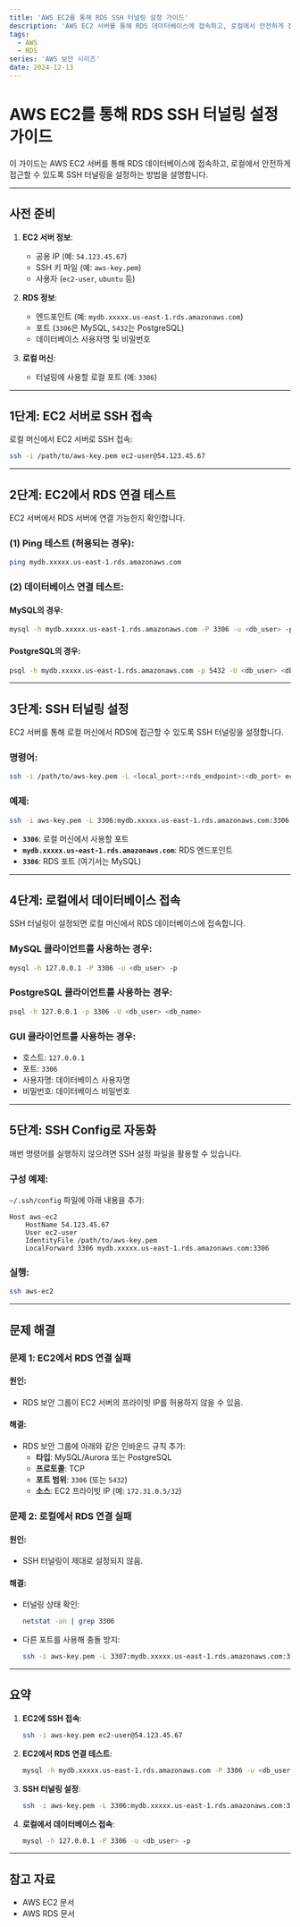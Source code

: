 ```yaml
---
title: 'AWS EC2를 통해 RDS SSH 터널링 설정 가이드'
description: 'AWS EC2 서버를 통해 RDS 데이터베이스에 접속하고, 로컬에서 안전하게 접근할 수 있도록 SSH 터널링을 설정하는 방법'
tags:
  - AWS
  - RDS
series: 'AWS 보안 시리즈'
date: 2024-12-13
---
```


# AWS EC2를 통해 RDS SSH 터널링 설정 가이드

이 가이드는 AWS EC2 서버를 통해 RDS 데이터베이스에 접속하고, 로컬에서 안전하게 접근할 수 있도록 SSH 터널링을 설정하는 방법을 설명합니다.

---

## 사전 준비

1. **EC2 서버 정보**:

   - 공용 IP (예: `54.123.45.67`)
   - SSH 키 파일 (예: `aws-key.pem`)
   - 사용자 (`ec2-user`, `ubuntu` 등)

2. **RDS 정보**:

   - 엔드포인트 (예: `mydb.xxxxx.us-east-1.rds.amazonaws.com`)
   - 포트 (`3306`은 MySQL, `5432`는 PostgreSQL)
   - 데이터베이스 사용자명 및 비밀번호

3. **로컬 머신**:
   - 터널링에 사용할 로컬 포트 (예: `3306`)

---

## 1단계: EC2 서버로 SSH 접속

로컬 머신에서 EC2 서버로 SSH 접속:

```bash
ssh -i /path/to/aws-key.pem ec2-user@54.123.45.67
```

---

## 2단계: EC2에서 RDS 연결 테스트

EC2 서버에서 RDS 서버에 연결 가능한지 확인합니다.

### (1) Ping 테스트 (허용되는 경우):

```bash
ping mydb.xxxxx.us-east-1.rds.amazonaws.com
```

### (2) 데이터베이스 연결 테스트:

#### MySQL의 경우:

```bash
mysql -h mydb.xxxxx.us-east-1.rds.amazonaws.com -P 3306 -u <db_user> -p
```

#### PostgreSQL의 경우:

```bash
psql -h mydb.xxxxx.us-east-1.rds.amazonaws.com -p 5432 -U <db_user> <db_name>
```

---

## 3단계: SSH 터널링 설정

EC2 서버를 통해 로컬 머신에서 RDS에 접근할 수 있도록 SSH 터널링을 설정합니다.

### 명령어:

```bash
ssh -i /path/to/aws-key.pem -L <local_port>:<rds_endpoint>:<db_port> ec2-user@<ec2_public_ip>
```

### 예제:

```bash
ssh -i aws-key.pem -L 3306:mydb.xxxxx.us-east-1.rds.amazonaws.com:3306 ec2-user@54.123.45.67
```

- **`3306`**: 로컬 머신에서 사용할 포트
- **`mydb.xxxxx.us-east-1.rds.amazonaws.com`**: RDS 엔드포인트
- **`3306`**: RDS 포트 (여기서는 MySQL)

---

## 4단계: 로컬에서 데이터베이스 접속

SSH 터널링이 설정되면 로컬 머신에서 RDS 데이터베이스에 접속합니다.

### MySQL 클라이언트를 사용하는 경우:

```bash
mysql -h 127.0.0.1 -P 3306 -u <db_user> -p
```

### PostgreSQL 클라이언트를 사용하는 경우:

```bash
psql -h 127.0.0.1 -p 3306 -U <db_user> <db_name>
```

### GUI 클라이언트를 사용하는 경우:

- 호스트: `127.0.0.1`
- 포트: `3306`
- 사용자명: 데이터베이스 사용자명
- 비밀번호: 데이터베이스 비밀번호

---

## 5단계: SSH Config로 자동화

매번 명령어를 실행하지 않으려면 SSH 설정 파일을 활용할 수 있습니다.

### 구성 예제:

`~/.ssh/config` 파일에 아래 내용을 추가:

```plaintext
Host aws-ec2
    HostName 54.123.45.67
    User ec2-user
    IdentityFile /path/to/aws-key.pem
    LocalForward 3306 mydb.xxxxx.us-east-1.rds.amazonaws.com:3306
```

### 실행:

```bash
ssh aws-ec2
```

---

## 문제 해결

### 문제 1: EC2에서 RDS 연결 실패

#### 원인:

- RDS 보안 그룹이 EC2 서버의 프라이빗 IP를 허용하지 않을 수 있음.

#### 해결:

- RDS 보안 그룹에 아래와 같은 인바운드 규칙 추가:
  - **타입**: MySQL/Aurora 또는 PostgreSQL
  - **프로토콜**: TCP
  - **포트 범위**: `3306` (또는 `5432`)
  - **소스**: EC2 프라이빗 IP (예: `172.31.0.5/32`)

### 문제 2: 로컬에서 RDS 연결 실패

#### 원인:

- SSH 터널링이 제대로 설정되지 않음.

#### 해결:

- 터널링 상태 확인:
  ```bash
  netstat -an | grep 3306
  ```
- 다른 포트를 사용해 충돌 방지:
  ```bash
  ssh -i aws-key.pem -L 3307:mydb.xxxxx.us-east-1.rds.amazonaws.com:3306 ec2-user@54.123.45.67
  ```

---

## 요약

1. **EC2에 SSH 접속**:

   ```bash
   ssh -i aws-key.pem ec2-user@54.123.45.67
   ```

2. **EC2에서 RDS 연결 테스트**:

   ```bash
   mysql -h mydb.xxxxx.us-east-1.rds.amazonaws.com -P 3306 -u <db_user> -p
   ```

3. **SSH 터널링 설정**:

   ```bash
   ssh -i aws-key.pem -L 3306:mydb.xxxxx.us-east-1.rds.amazonaws.com:3306 ec2-user@54.123.45.67
   ```

4. **로컬에서 데이터베이스 접속**:
   ```bash
   mysql -h 127.0.0.1 -P 3306 -u <db_user> -p
   ```

---

## 참고 자료

- AWS EC2 문서
- AWS RDS 문서
